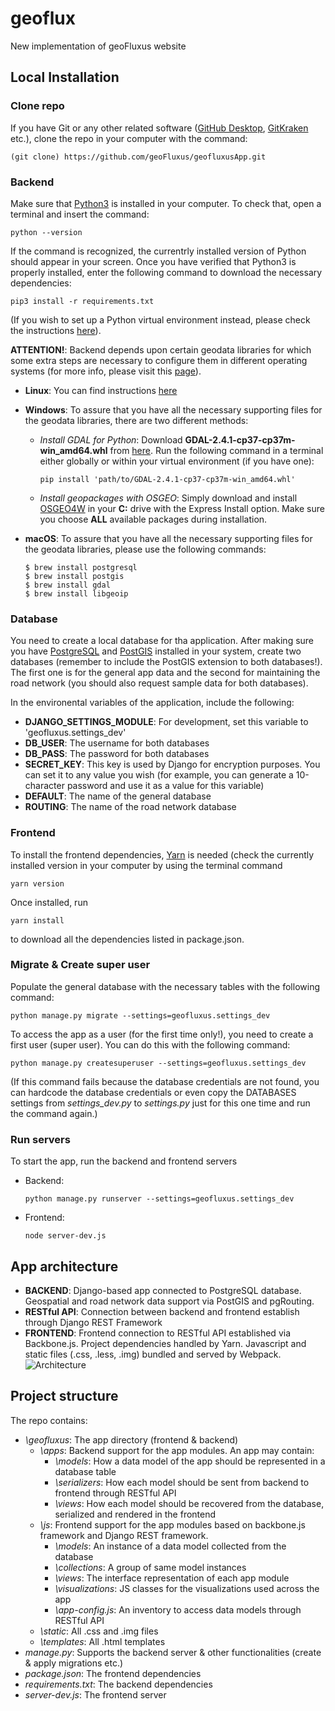# geoflux
New implementation of geoFluxus website

## Local Installation
### Clone repo
If you have Git or any other related software ([GitHub Desktop](https://desktop.github.com/), [GitKraken](https://www.gitkraken.com/) etc.), clone the repo in your computer with the command:

```(git clone) https://github.com/geoFluxus/geofluxusApp.git```

### Backend 
Make sure that [Python3](https://www.python.org/downloads/) is installed in your computer. To check that, open a terminal and insert the command:

```python --version```

If the command is recognized, the currentrly installed version of Python should appear in your screen. Once you have verified that Python3 is properly installed, enter the following command to download the necessary dependencies:

```pip3 install -r requirements.txt```

(If you wish to set up a Python virtual environment instead, please check the instructions [here](https://docs.python.org/3/tutorial/venv.html)).

**ATTENTION!**: Backend depends upon certain geodata libraries for which some extra steps are necessary to configure them in different operating systems (for more info, please visit this [page](https://docs.djangoproject.com/en/3.0/ref/contrib/gis/install/)).

- **Linux**: You can find instructions [here](https://docs.djangoproject.com/en/3.0/ref/contrib/gis/install/)
- **Windows**: To assure that you have all the necessary supporting files for the geodata libraries, 
  there are two different methods:
  - *Install GDAL for Python*: Download **GDAL-2.4.1-cp37-cp37m-win_amd64.whl** from [here](https://www.lfd.uci.edu/~gohlke/pythonlibs/).
    Run the following command in a terminal either globally or within your virtual environment (if you have one):
    ```
    pip install 'path/to/GDAL-2.4.1-cp37-cp37m-win_amd64.whl'
    ```
  - *Install geopackages with OSGEO*: Simply download and install [OSGEO4W](https://trac.osgeo.org/osgeo4w/) in your **C:** drive
    with the Express Install option. Make sure you choose **ALL** available packages during installation.

- **macOS**: To assure that you have all the necessary supporting files for the geodata libraries, please use the following commands:
  ```
  $ brew install postgresql
  $ brew install postgis
  $ brew install gdal
  $ brew install libgeoip
  ```
  
### Database
You need to create a local database for tha application. After making sure you have [PostgreSQL](https://www.postgresql.org/) and 
[PostGIS](https://postgis.net/) installed in your system, create two databases (remember to include the PostGIS extension
to both databases!). The first one is for the general app data and the second for maintaining the road network (you should also request sample
data for both databases).

In the environental variables of the application, include the following:
- **DJANGO_SETTINGS_MODULE**: For development, set this variable to 'geofluxus.settings_dev'
- **DB_USER**: The username for both databases
- **DB_PASS**: The password for both databases
- **SECRET_KEY**: This key is used by Django for encryption purposes. You can set it to any value you wish 
  (for example, you can generate a 10-character password and use it as a value for this variable)
- **DEFAULT**: The name of the general database
- **ROUTING**: The name of the road network database

### Frontend
To install the frontend dependencies, [Yarn](https://classic.yarnpkg.com/en/docs/install/#windows-stable) is needed (check the currently installed version in your computer by using the terminal command

```yarn version```

Once installed, run

```yarn install``` 

to download all the dependencies listed in package.json.
  
### Migrate & Create super user
Populate the general database with the necessary tables with the following command:
```
python manage.py migrate --settings=geofluxus.settings_dev
```
To access the app as a user (for the first time only!), you need to create a first user (super user). You can do this with the following command:
```
python manage.py createsuperuser --settings=geofluxus.settings_dev
```
(If this command fails because the database credentials are not found, you can hardcode the database credentials or even 
copy the DATABASES settings from *settings_dev.py* to *settings.py*
just for this one time and run the command again.)

### Run servers
To start the app, run the backend and frontend servers
- Backend: 
  ```
  python manage.py runserver --settings=geofluxus.settings_dev
  ```
- Frontend: 
  ```
  node server-dev.js
  ```

## App architecture
- **BACKEND**: Django-based app connected to PostgreSQL database. Geospatial and road network data support via PostGIS and pgRouting.
- **RESTful API**: Connection between backend and frontend establish through Django REST Framework
- **FRONTEND**: Frontend connection to RESTful API established via Backbone.js. Project dependencies handled by Yarn. Javascript and static files (.css, .less, .img) bundled and served by Webpack.
![Architecture](./geofluxus/static/img/architecture.png)

## Project structure
The repo contains:
- *\geofluxus*: The app directory (frontend & backend)
  - *\apps*: Backend support for the app modules. An app may contain:
    - *\models*: How a data model of the app should be represented in a database table
    - *\serializers*: How each model should be sent from backend to frontend through RESTful API
    - *\views*: How each model should be recovered from the database, serialized and rendered in the frontend
  - *\js*: Frontend support for the app modules based on backbone.js framework and Django REST framework.
    - *\models*: An instance of a data model collected from the database
    - *\collections*: A group of same model instances
    - *\views*: The interface representation of each app module
    - *\visualizations*: JS classes for the visualizations used across the app
    - *\app-config.js*: An inventory to access data models through RESTful API
  - *\static*: All .css and .img files
  - *\templates*: All .html templates
- *manage.py*: Supports the backend server & other functionalities (create & apply migrations etc.)
- *package.json*: The frontend dependencies
- *requirements.txt*: The backend dependencies
- *server-dev.js*: The frontend server
